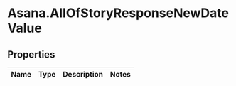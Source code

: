 # Asana.AllOfStoryResponseNewDateValue

## Properties
Name | Type | Description | Notes
------------ | ------------- | ------------- | -------------
